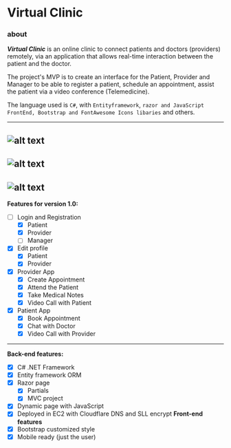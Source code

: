 # Virtual Clinic
### about
***Virtual Clinic*** 
is an online clinic to connect patients and doctors (providers) remotely, via an application that allows real-time interaction between the patient and the doctor.

The project's MVP is to create an interface for the Patient, Provider and Manager to be able to register a patient, schedule an appointment, assist the patient via a video conference (Telemedicine).

The language used is `C#`, with `Entityframework`, `razor and JavaScript FrontEnd, Bootstrap and FontAwesome Icons libaries` and others.

-----------
![alt text](https://imgur.com/GK2zRS6)
-----------
![alt text](https://imgur.com/a3Ck4N6)
-----------
![alt text](https://imgur.com/aYIKl0a)
-----------
**Features for version 1.0:**
 - [ ] Login and Registration
	 - [x] Patient
	 - [x] Provider
	 - [ ] Manager
 - [x] Edit profile
	 - [x] Patient
	 - [x] Provider 
 - [x] Provider App
	 - [x] Create Appointment
	 - [x] Attend the Patient
	 - [x] Take Medical Notes
	 - [x] Video Call with Patient
 - [x] Patient App
	 - [x] Book Appointment
	 - [x] Chat with Doctor
	 - [x] Video Call with Provider
__________
**Back-end features:**
 - [x] C# .NET Framework
 - [x] Entity framework ORM
 - [x] Razor page
	 - [x] Partials
	 - [x] MVC project
 - [x] Dynamic page with JavaScript
 - [x] Deployed in EC2 with Cloudflare DNS and SLL encrypt
**Front-end features**
 - [x] Bootstrap customized style
 - [x] Mobile ready (just the user)
